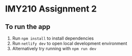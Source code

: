 # IMY210 Assignment 2

## To run the app
1. Run `npm install` to install dependencies
2. Run `netlify dev` to open local development environment
3. Alternatively try running with `npm run dev`
